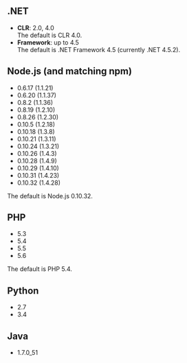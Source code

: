 ## .NET
* **CLR**: 2.0, 4.0  
The default is CLR 4.0.   
* **Framework**: up to 4.5  
The default is .NET Framework 4.5 (currently .NET 4.5.2).

## Node.js (and matching npm)
* 0.6.17 (1.1.21)
* 0.6.20 (1.1.37)
* 0.8.2 (1.1.36)
* 0.8.19 (1.2.10)
* 0.8.26 (1.2.30)
* 0.10.5 (1.2.18)
* 0.10.18 (1.3.8)
* 0.10.21 (1.3.11)
* 0.10.24 (1.3.21)
* 0.10.26 (1.4.3)
* 0.10.28 (1.4.9)
* 0.10.29 (1.4.10)
* 0.10.31 (1.4.23)
* 0.10.32 (1.4.28)

The default is Node.js 0.10.32.

## PHP
* 5.3
* 5.4
* 5.5
* 5.6

The default is PHP 5.4. 

## Python
* 2.7
* 3.4

## Java
* 1.7.0_51

